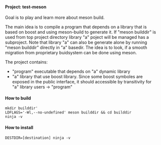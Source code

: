 #### Project: test-meson

Goal is to play and learn more about meson build.

The main idea is to compile a program that depends on a library that is based on boost and using meson-build to generate it.
If "meson builddir" is used from top project directory library "a" poject will be managed has a subproject.
Note that library "a" can also be generate alone by running "meson builddir" directly in "a" basedir.
The idea is to look, if a smooth migration from proprietary buidsystem can be done using meson.
    
The project contains:
  - "program" executable that depends on "a" dynamic library
  - "a" library that use boost library.
    Since some boost symboles are exposed in the public interface,
    it should accessible by transitivity for "a" library users  -> "program"
    
#### How to build

```
mkdir builddir'
LDFLAGS='-Wl,--no-undefined' meson builddir && cd builddir
ninja -v
```

#### How to install

```
DESTDIR=[destination] ninja -v
```
